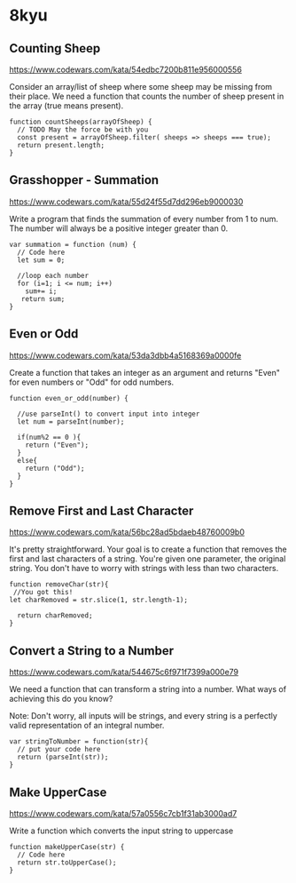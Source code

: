 # 8kyu

## Counting Sheep

https://www.codewars.com/kata/54edbc7200b811e956000556

Consider an array/list of sheep where some sheep may be missing from their place. We need a function that counts the number of sheep present in the array (true means present).

```JS
function countSheeps(arrayOfSheep) {
  // TODO May the force be with you
  const present = arrayOfSheep.filter( sheeps => sheeps === true);
  return present.length; 
}
```
## Grasshopper - Summation

https://www.codewars.com/kata/55d24f55d7dd296eb9000030

Write a program that finds the summation of every number from 1 to num. The number will always be a positive integer greater than 0.

```JS
var summation = function (num) {
  // Code here
  let sum = 0;
  
  //loop each number
  for (i=1; i <= num; i++)
    sum+= i;
   return sum;
}
```
## Even or Odd

https://www.codewars.com/kata/53da3dbb4a5168369a0000fe

Create a function that takes an integer as an argument and returns "Even" for even numbers or "Odd" for odd numbers.

```JS
function even_or_odd(number) {
  
  //use parseInt() to convert input into integer
  let num = parseInt(number);
  
  if(num%2 == 0 ){
    return ("Even");
  }
  else{
    return ("Odd");
  } 
}

```
## Remove First and Last Character

https://www.codewars.com/kata/56bc28ad5bdaeb48760009b0

It's pretty straightforward. Your goal is to create a function that removes the first and last characters of a string. You're given one parameter, the original string. You don't have to worry with strings with less than two characters.

```JS
function removeChar(str){
 //You got this!
let charRemoved = str.slice(1, str.length-1);

  return charRemoved;
}

```
## Convert a String to a Number

https://www.codewars.com/kata/544675c6f971f7399a000e79

We need a function that can transform a string into a number. What ways of achieving this do you know?

Note: Don't worry, all inputs will be strings, and every string is a perfectly valid representation of an integral number.

```JS
var stringToNumber = function(str){
  // put your code here
  return (parseInt(str));
}

```
## Make UpperCase

https://www.codewars.com/kata/57a0556c7cb1f31ab3000ad7

Write a function which converts the input string to uppercase

```JS
function makeUpperCase(str) {
  // Code here
  return str.toUpperCase();
}
```
